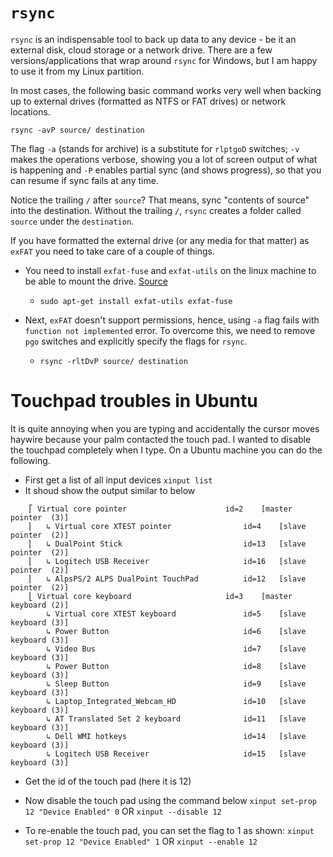 # `rsync`

`rsync` is an indispensable tool to back up data to any device - be it an external disk, cloud storage or a network drive.
There are a few versions/applications that wrap around `rsync` for Windows, but I am happy to use it from my Linux partition.

In most cases, the following basic command works very well when backing up to external drives (formatted as NTFS or FAT drives) 
or network locations.

    rsync -avP source/ destination
    
The flag `-a` (stands for archive) is a substitute for `rlptgoD` switches; `-v` makes the operations verbose, showing you a
lot of screen output of what is happening and `-P` enables partial sync (and shows progress), so that you can resume if 
sync fails at any time.

Notice the trailing `/` after `source`? That means, sync "contents of source" into the destination. Without the trailing `/`, 
`rsync` creates a folder called `source` under the `destination`.

If you have formatted the external drive (or any media for that matter) as `exFAT` you need to take care of a couple of things.

- You need to install `exfat-fuse` and `exfat-utils` on the linux machine to be able to mount the drive. 
[Source](http://askubuntu.com/a/114648/84408)
  - `sudo apt-get install exfat-utils exfat-fuse`
    
- Next, `exFAT` doesn't support permissions, hence, using `-a` flag fails with `function not implemented` error. 
To overcome this, we need to remove `pgo` switches and explicitly specify the flags for `rsync`.
  - `rsync -rltDvP source/ destination`
  
# Touchpad troubles in Ubuntu

It is quite annoying when you are typing and accidentally the cursor moves haywire because your palm contacted the touch pad. I wanted to disable the touchpad completely when I type.
On a Ubuntu machine you can do the following.

- First get a list of all input devices
  `xinput list`
- It shoud show the output similar to below

```
    ⎡ Virtual core pointer                    	id=2	[master pointer  (3)]
    ⎜   ↳ Virtual core XTEST pointer              	id=4	[slave  pointer  (2)]
    ⎜   ↳ DualPoint Stick                         	id=13	[slave  pointer  (2)]
    ⎜   ↳ Logitech USB Receiver                   	id=16	[slave  pointer  (2)]
    ⎜   ↳ AlpsPS/2 ALPS DualPoint TouchPad        	id=12	[slave  pointer  (2)]
    ⎣ Virtual core keyboard                   	id=3	[master keyboard (2)]
        ↳ Virtual core XTEST keyboard             	id=5	[slave  keyboard (3)]
        ↳ Power Button                            	id=6	[slave  keyboard (3)]
        ↳ Video Bus                               	id=7	[slave  keyboard (3)]
        ↳ Power Button                            	id=8	[slave  keyboard (3)]
        ↳ Sleep Button                            	id=9	[slave  keyboard (3)]
        ↳ Laptop_Integrated_Webcam_HD             	id=10	[slave  keyboard (3)]
        ↳ AT Translated Set 2 keyboard            	id=11	[slave  keyboard (3)]
        ↳ Dell WMI hotkeys                        	id=14	[slave  keyboard (3)]
        ↳ Logitech USB Receiver                   	id=15	[slave  keyboard (3)]
```
- Get the id of the touch pad (here it is 12)
- Now disable the touch pad using the command below
  `xinput set-prop 12 "Device Enabled" 0`
  OR
  `xinput --disable 12`

- To re-enable the touch pad, you can set the flag to 1 as shown:
  `xinput set-prop 12 "Device Enabled" 1`
  OR
  `xinput --enable 12`


